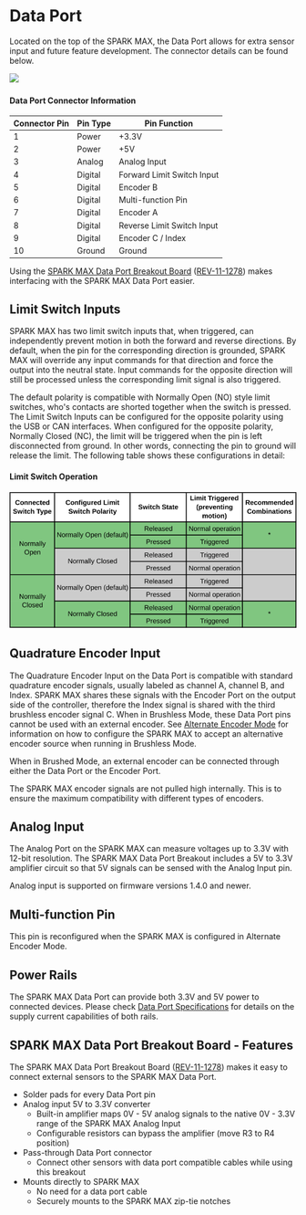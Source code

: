 # Data Port

Located on the top of the SPARK MAX, the Data Port allows for extra sensor input and future feature development. The connector details can be found below.&#x20;

![](https://cdn8.bigcommerce.com/s-t3eo8vwp22/product\_images/uploaded\_images/dataportpinout.png)

#### Data Port Connector Information

| **Connector Pin** | **Pin Type** | **Pin Function**           |
| ----------------- | ------------ | -------------------------- |
| 1                 | Power        | +3.3V                      |
| 2                 | Power        | +5V                        |
| 3                 | Analog       | Analog Input               |
| 4                 | Digital      | Forward Limit Switch Input |
| 5                 | Digital      | Encoder B                  |
| 6                 | Digital      | Multi-function Pin         |
| 7                 | Digital      | Encoder A                  |
| 8                 | Digital      | Reverse Limit Switch Input |
| 9                 | Digital      | Encoder C / Index          |
| 10                | Ground       | Ground                     |

Using the [SPARK MAX Data Port Breakout Board](data-port.md#spark-max-data-breakout-board-features) ([REV-11-1278](https://www.revrobotics.com/rev-11-1278/)) makes interfacing with the SPARK MAX Data Port easier.&#x20;

## Limit Switch Inputs

SPARK MAX has two limit switch inputs that, when triggered, can independently prevent motion in both the forward and reverse directions. By default, when the pin for the corresponding direction is grounded, SPARK MAX will override any input commands for that direction and force the output into the neutral state. Input commands for the opposite direction will still be processed unless the corresponding limit signal is also triggered.

The default polarity is compatible with Normally Open (NO) style limit switches, who's contacts are shorted together when the switch is pressed. The Limit Switch Inputs can be configured for the opposite polarity using the USB or CAN interfaces. When configured for the opposite polarity, Normally Closed (NC), the limit will be triggered when the pin is left disconnected from ground. In other words, connecting the pin to ground will release the limit. The following table shows these configurations in detail:

#### Limit Switch Operation

![](<../.gitbook/assets/SPARK MAX Limit Switch - Export.svg>)

## Quadrature Encoder Input

The Quadrature Encoder Input on the Data Port is compatible with standard quadrature encoder signals, usually labeled as channel A, channel B, and Index. SPARK MAX shares these signals with the Encoder Port on the output side of the controller, therefore the Index signal is shared with the third brushless encoder signal C. When in Brushless Mode, these Data Port pins cannot be used with an external encoder. See [Alternate Encoder Mode](../operating-modes/alternate-encoder-mode.md) for information on how to configure the SPARK MAX to accept an alternative encoder source when running in Brushless Mode.

When in Brushed Mode, an external encoder can be connected through either the Data Port or the Encoder Port.

The SPARK MAX encoder signals are not pulled high internally. This is to ensure the maximum compatibility with different types of encoders.

## Analog Input

The Analog Port on the SPARK MAX can measure voltages up to 3.3V with 12-bit resolution. The SPARK MAX Data Port Breakout includes a 5V to 3.3V amplifier circuit so that 5V signals can be sensed with the Analog Input pin.

Analog input is supported on firmware versions 1.4.0 and newer.

## Multi-function Pin

This pin is reconfigured when the SPARK MAX is configured in Alternate Encoder Mode.

## Power Rails

The SPARK MAX Data Port can provide both 3.3V and 5V power to connected devices. Please check [Data Port Specifications](../#data-port-specifications) for details on the supply current capabilities of both rails.

## SPARK MAX Data Port Breakout Board - Features

The SPARK MAX Data Port Breakout Board ([REV-11-1278](https://www.revrobotics.com/rev-11-1278/)) makes it easy to connect external sensors to the SPARK MAX Data Port.

* Solder pads for every Data Port pin
* Analog input 5V to 3.3V converter
  * Built-in amplifier maps 0V - 5V analog signals to the native 0V - 3.3V range of the SPARK MAX Analog Input
  * Configurable resistors can bypass the amplifier (move R3 to R4 position)
* Pass-through Data Port connector
  * Connect other sensors with data port compatible cables while using this breakout
* Mounts directly to SPARK MAX
  * No need for a data port cable
  * Securely mounts to the SPARK MAX zip-tie notches
